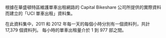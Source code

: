 根據在華盛頓特區維護單車出租網路的 Capital Bikeshare 公司所提供的實際資料而建立的「UCI 單車出租」資料集。<p> </p>在此資料集中，2011 和 2012 年每一天的每個小時分別有一個資料列，共計 17,379 個資料列。 每小時的單車出租量介於 1 到 977 部之間。

